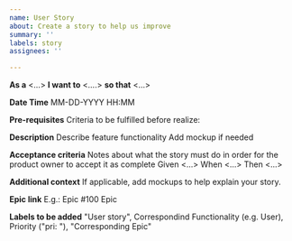```yaml
---
name: User Story
about: Create a story to help us improve
summary: ''
labels: story
assignees: ''

---
```


**As a** <...> **I want to** <....> **so that** <...>

**Date Time**
MM-DD-YYYY HH:MM

**Pre-requisites**
Criteria to be fulfilled before realize:

**Description**
Describe feature functionality Add mockup if needed

**Acceptance criteria**
Notes about what the story must do in order for the product owner to accept it as complete
Given <...>
When <...>
Then <...>

**Additional context**
If applicable, add mockups to help explain your story.

**Epic link** E.g.: Epic #100 Epic

**Labels to be added** "User story", Correspondind Functionality (e.g. User), Priority ("pri: "), "Corresponding Epic"
